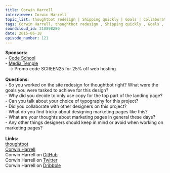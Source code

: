 ```yaml
--- 
title: Corwin Harrell
interviewee: Corwin Harrell
topic_list: thoughtbot redesign | Shipping quickly | Goals | Collaboration | Communicating values | Selecting typefaces | Emotional impact | “Fix it!” culture | Marketing pages | Identity | Patterns | Ask why | Trends | Clarity & emphasis
tags: Corwin Harrell, thoughtbot redesign , Shipping quickly , Goals , Collaboration , Communicating values , Selecting typefaces , Emotional impact , “Fix it!” culture , Marketing pages , Identity , Patterns , Ask why , Trends , Clarity  emphasis
soundcloud_id: 210898280
date: 2015-06-18
episode_number: 121
---
```

 
<p class="show_notes_display"><b>Sponsors:<br></b>- <a rel="nofollow" target="_blank" href="https://www.codeschool.com/">Code School</a><b><br></b>- <a rel="nofollow" target="_blank" href="http://mediatemple.net/?utm_source=BetweenScreens&amp;utm_medium=podcast&amp;utm_campaign=SCREEN25">Media Temple</a><b><br></b>   -&gt; Promo code SCREEN25 for 25% off web hosting<br><b><br>Questions:</b><br>- So you worked on the site redesign for thoughtbot right? What were the goals you were tasked to achieve for this design?<br>- Why did you decide to only use copy for the top part of the landing page?<br>- Can you talk about your choice of typography for this project?<br>- Did you collaborate with other designers on this project?<br>- What do you find tricky about designing marketing pages like this?<br>- What are your thoughts about marketing pages in general these days?<br>- Any other things designers should keep in mind or avoid when working on marketing pages?<br><br><b>Links:</b><br><a rel="nofollow" target="_blank" href="https://thoughtbot.com/">thoughtbot</a><br><a rel="nofollow" target="_blank" href="http://corwinharrell.com/">Corwin Harrell</a><br>Corwin Harrell on <a rel="nofollow" target="_blank" href="https://github.com/corwinharrell">GitHub</a><br>Corwin Harrell on <a rel="nofollow" target="_blank" href="https://twitter.com/corwinharrell">Twitter</a><br>Corwin Harrell on <a rel="nofollow" target="_blank" href="https://dribbble.com/corwinharrell">Dribbble</a><br></p>
